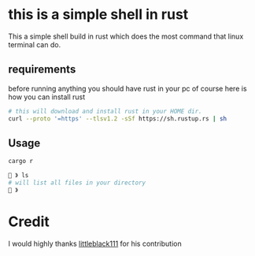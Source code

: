 # this is a simple shell in rust 
This a simple shell build in rust which does the most command that linux terminal can do.
## requirements 
before running anything you should have rust in your pc of course here is how you can install rust 
```bash
# this will download and install rust in your HOME dir.
curl --proto '=https' --tlsv1.2 -sSf https://sh.rustup.rs | sh
```
## Usage

```bash
cargo r

🫡 》 ls
# will list all files in your directory 
🫡 》
```
# Credit 
I would highly thanks 
[littleblack111](https://github.com/littleblack111) for his contribution